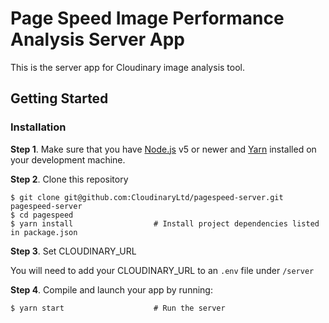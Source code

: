 # Page Speed Image Performance Analysis Server App

This is the server app for Cloudinary image analysis tool.


## Getting Started

### Installation

**Step 1**. Make sure that you have [Node.js](https://nodejs.org/) v5 or newer and
[Yarn](https://yarnpkg.com/) installed on your development machine.

**Step 2**. Clone this repository

```shell
$ git clone git@github.com:CloudinaryLtd/pagespeed-server.git pagespeed-server
$ cd pagespeed
$ yarn install                  # Install project dependencies listed in package.json
```

**Step 3**. Set CLOUDINARY_URL

You will need to add your CLOUDINARY_URL to an `.env` file under `/server`


**Step 4**. Compile and launch your app by running:

```shell
$ yarn start                    # Run the server
```
